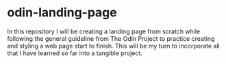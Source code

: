 # odin-landing-page
In this repository I will be creating a landing page from scratch while following the general guideline from The Odin Project to practice creating and styling a web page start to finish. This will be my turn to incorporate all that I have learned so far into a tangible project. 
